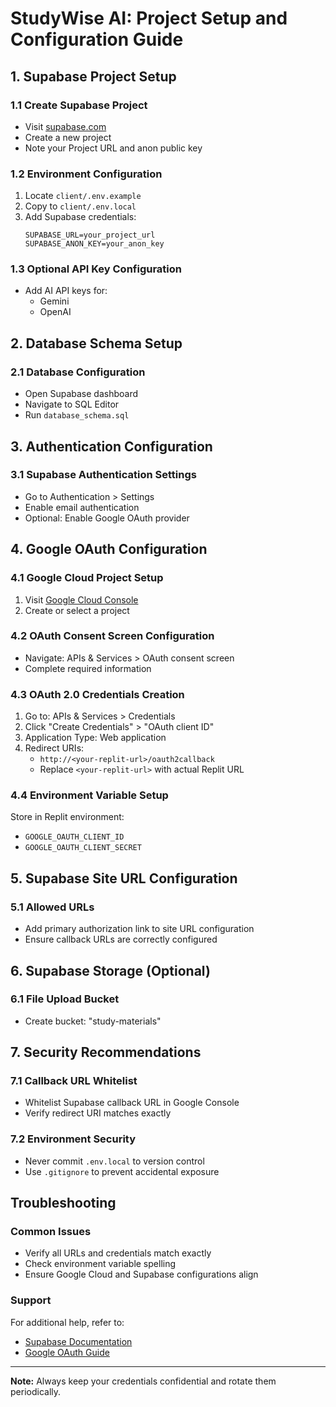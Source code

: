 # StudyWise AI: Project Setup and Configuration Guide

## 1. Supabase Project Setup

### 1.1 Create Supabase Project
- Visit [supabase.com](https://supabase.com)
- Create a new project
- Note your Project URL and anon public key

### 1.2 Environment Configuration
1. Locate `client/.env.example`
2. Copy to `client/.env.local`
3. Add Supabase credentials:
   ```
   SUPABASE_URL=your_project_url
   SUPABASE_ANON_KEY=your_anon_key
   ```

### 1.3 Optional API Key Configuration
- Add AI API keys for:
  - Gemini
  - OpenAI

## 2. Database Schema Setup

### 2.1 Database Configuration
- Open Supabase dashboard
- Navigate to SQL Editor
- Run `database_schema.sql`

## 3. Authentication Configuration

### 3.1 Supabase Authentication Settings
- Go to Authentication > Settings
- Enable email authentication
- Optional: Enable Google OAuth provider

## 4. Google OAuth Configuration

### 4.1 Google Cloud Project Setup
1. Visit [Google Cloud Console](https://console.cloud.google.com/)
2. Create or select a project

### 4.2 OAuth Consent Screen Configuration
- Navigate: APIs & Services > OAuth consent screen
- Complete required information

### 4.3 OAuth 2.0 Credentials Creation
1. Go to: APIs & Services > Credentials
2. Click "Create Credentials" > "OAuth client ID"
3. Application Type: Web application
4. Redirect URIs:
   - `http://<your-replit-url>/oauth2callback`
   - Replace `<your-replit-url>` with actual Replit URL

### 4.4 Environment Variable Setup
Store in Replit environment:
- `GOOGLE_OAUTH_CLIENT_ID`
- `GOOGLE_OAUTH_CLIENT_SECRET`

## 5. Supabase Site URL Configuration

### 5.1 Allowed URLs
- Add primary authorization link to site URL configuration
- Ensure callback URLs are correctly configured

## 6. Supabase Storage (Optional)

### 6.1 File Upload Bucket
- Create bucket: "study-materials"

## 7. Security Recommendations

### 7.1 Callback URL Whitelist
- Whitelist Supabase callback URL in Google Console
- Verify redirect URI matches exactly

### 7.2 Environment Security
- Never commit `.env.local` to version control
- Use `.gitignore` to prevent accidental exposure

## Troubleshooting

### Common Issues
- Verify all URLs and credentials match exactly
- Check environment variable spelling
- Ensure Google Cloud and Supabase configurations align

### Support
For additional help, refer to:
- [Supabase Documentation](https://supabase.com/docs)
- [Google OAuth Guide](https://developers.google.com/identity/protocols/oauth2)

---

<b>Note:</b> Always keep your credentials confidential and rotate them periodically.